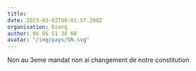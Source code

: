 ```yaml
---
title: 
date: 2023-03-02T00:01:57.290Z
organisation: Dieng
author: 06 95 51 38 68 
avatar: "/img/pays/SN.svg"
---
```


Non au 3eme mandat non ai changement de notre constitution 